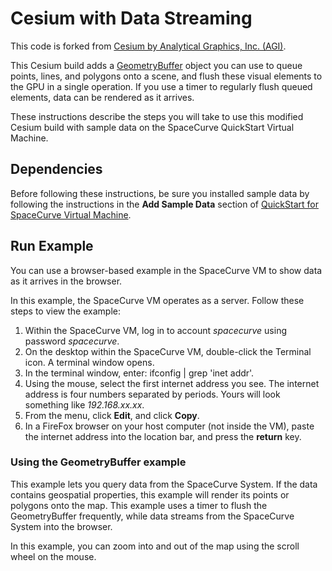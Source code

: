 Cesium with Data Streaming
==========================

This code is forked from [Cesium by Analytical Graphics, Inc. (AGI)](https://github.com/AnalyticalGraphicsInc/cesium).

This Cesium build adds a [GeometryBuffer](Source/Scene/GeometryBuffer.js) object you can use to queue points, lines, and polygons onto a scene, and flush these visual elements to the GPU in a single operation. If you use a timer to regularly flush queued elements, data can be rendered as it arrives.

These instructions describe the steps you will take to use this modified Cesium build with sample data on the SpaceCurve QuickStart Virtual Machine.

Dependencies
------------

Before following these instructions, be sure you installed sample data by
following the instructions in the **Add Sample Data** section of [QuickStart for
SpaceCurve Virtual Machine](../../../arcadapt/blob/master/quickstart.md).

Run Example
-----------

You can use a browser-based example in the SpaceCurve VM to show data as it arrives in the browser.

In this example, the SpaceCurve VM operates as a server. Follow these steps to view the example:

1. Within the SpaceCurve VM, log in to account *spacecurve* using password *spacecurve*.
2. On the desktop within the SpaceCurve VM, double-click the Terminal icon. A terminal window opens.
3. In the terminal window, enter: ifconfig | grep 'inet addr'. 
4. Using the mouse, select the first internet address you see. The internet address is four numbers separated by periods. Yours will look something like *192.168.xx.xx*.
5. From the menu, click **Edit**, and click **Copy**.
6. In a FireFox browser on your host computer (not inside the VM), paste the internet address into the location bar, and press the **return** key.

### Using the GeometryBuffer example

This example lets you query data from the SpaceCurve System. If the data contains geospatial properties, this example will render its points or polygons onto the map. This example uses a timer to flush the GeometryBuffer frequently, while data streams from the SpaceCurve System into the browser.

In this example, you can zoom into and out of the map using the scroll wheel on the mouse.

